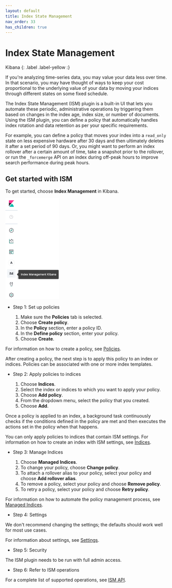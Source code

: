 ```yaml
---
layout: default
title: Index State Management
nav_order: 33
has_children: true
---
```


# Index State Management
Kibana
{: .label .label-yellow :}

If you're analyzing time-series data, you may value your data less over time. In that scenario, you may have thought of ways to keep your cost proportional to the underlying value of your data by moving your indices through different states on some fixed schedule.

The Index State Management (ISM) plugin is a built-in UI that lets you automate these periodic, administrative operations by triggering them based on changes in the index age, index size, or number of documents. Using the ISM plugin, you can define a policy that automatically handles index rotation and data retention as per your specific requirements.

For example, you can define a policy that moves your index into a `read_only` state on less expensive hardware after 30 days and then ultimately deletes it after a set period of 90 days.
Or, you might want to perform an index rollover after a certain amount of time, take a snapshot prior to the rollover, or run the `_forcemerge` API on an index during off-peak hours to improve search performance during peak hours.

## Get started with ISM

To get started, choose **Index Management** in Kibana.

![Kibana side bar with link](../images/ism.png)

* Step 1: Set up policies

    1. Make sure the **Policies** tab is selected.
    2. Choose **Create policy**.
    3. In the **Policy** section, enter a policy ID.
    4. In the **Define policy** section, enter your policy.
    5. Choose **Create**.

For information on how to create a policy, see [Policies](../ism/policies).

After creating a policy, the next step is to apply this policy to an index or indices. Policies can be associated with one or more index templates.

* Step 2: Apply policies to indices

    1. Choose **Indices**.
    2. Select the index or indices to which you want to apply your policy.
    3. Choose **Add policy**.
    4. From the dropdown menu, select the policy that you created.
    5. Choose **Add**.

Once a policy is applied to an index, a background task continuously checks if the conditions defined in the policy are met and then executes the actions set in the policy when that happens.

You can only apply policies to indices that contain ISM settings. For information on how to create an index with ISM settings, see [Indices](../ism/indices).

* Step 3: Manage Indices

    1. Choose **Managed Indices**.
    2. To change your policy, choose **Change policy**.
    3. To attach a rollover alias to your policy, select your policy and choose **Add rollover alias**.
    4. To remove a policy, select your policy and choose **Remove policy**.
    5. To retry a policy, select your policy and choose **Retry policy**.

For information on how to automate the policy management process, see [Managed Indices](../ism/managedindices).

* Step 4: Settings

We don't recommend changing the settings; the defaults should work well for most use cases.

For information about settings, see [Settings](../ism/settings).

* Step 5: Security

The ISM plugin needs to be run with full admin access.

* Step 6: Refer to ISM operations

For a complete list of supported operations, see [ISM API](../ism/api).
